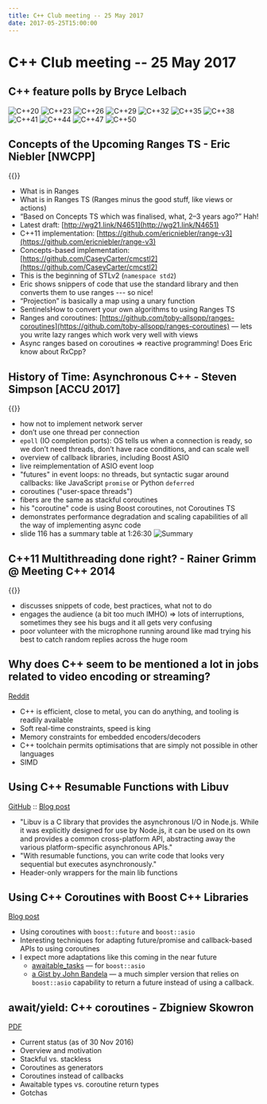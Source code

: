 ```yaml
---
title: C++ Club meeting -- 25 May 2017
date: 2017-05-25T15:00:00
---
```


# C++ Club meeting -- 25 May 2017

## C++ feature polls by Bryce Lelbach

![C++20](/img/cpp20poll.png)
![C++23](/img/cpp23poll.png)
![C++26](/img/cpp26poll.png)
![C++29](/img/cpp29poll.png)
![C++32](/img/cpp32poll.png)
![C++35](/img/cpp35poll.png)
![C++38](/img/cpp38poll.png)
![C++41](/img/cpp41poll.png)
![C++44](/img/cpp44poll.png)
![C++47](/img/cpp47poll.png)
![C++50](/img/cpp50poll.png)

## Concepts of the Upcoming Ranges TS - Eric Niebler [NWCPP]

{{<youtube id="4OgAjT6HTG8" title="Concepts of the Upcoming Ranges TS - Eric Niebler">}}

* What is in Ranges
* What is in Ranges TS (Ranges minus the good stuff, like views or actions)
* “Based on Concepts TS which was finalised, what, 2–3 years ago?” Hah!
* Latest draft: [http://wg21.link/N4651](http://wg21.link/N4651)
* C++11 implementation: [https://github.com/ericniebler/range-v3](https://github.com/ericniebler/range-v3)
* Concepts-based implementation: [https://github.com/CaseyCarter/cmcstl2](https://github.com/CaseyCarter/cmcstl2)
* This is the beginning of STLv2 (`namespace std2`)
* Eric shows snippers of code that use the standard library and then converts them to use ranges --- so nice!
* “Projection” is basically a map using a unary function
* SentinelsHow to convert your own algorithms to using Ranges TS
* Ranges and coroutines: [https://github.com/toby-allsopp/ranges-coroutines](https://github.com/toby-allsopp/ranges-coroutines) — lets you write lazy ranges which work very well with views
* Async ranges based on coroutines ⇒ reactive programming! Does Eric know about RxCpp?

## History of Time: Asynchronous C++ - Steven Simpson [ACCU 2017]

{{<youtube id="Z8tbjyZFAVQ" title="History of Time: Asynchronous C++ - Steven Simpson">}}

* how not to implement network server
* don’t use one thread per connection
* `epoll` (IO completion ports): OS tells us when a connection is ready, so we don’t need threads, don’t have race conditions, and can scale well
* overview of callback libraries, including Boost ASIO
* live reimplementation of ASIO event loop
* "futures" in event loops: no threads, but syntactic sugar around callbacks: like JavaScript `promise` or Python `deferred`
* coroutines ("user-space threads")
* fibers are the same as stackful coroutines
* his "coroutine" code is using Boost coroutines, not Coroutines TS
* demonstrates performance degradation and scaling capabilities of all the way of implementing async code
* slide 116 has a summary table at 1:26:30 ![Summary](/img/history_of_time_summary.png)

## C++11 Multithreading done right? - Rainer Grimm @ Meeting C++ 2014

{{<youtube id="paK38WAq8WY" title="C++11 Multithreading done right? - Rainer Grimm">}}

* discusses snippets of code, best practices, what not to do
* engages the audience (a bit too much IMHO) ⇒ lots of interruptions, sometimes they see his bugs and it all gets very confusing
* poor volunteer with the microphone running around like mad trying his best to catch random replies across the huge room

## Why does C++ seem to be mentioned a lot in jobs related to video encoding or streaming?

[Reddit](https://www.reddit.com/r/cpp/comments/6cei7n/not_a_c_guy_but_curious_why_does_c_seem_to_be/)

* C++ is efficient, close to metal, you can do anything, and tooling is readily available
* Soft real-time constraints, speed is king
* Memory constraints for embedded encoders/decoders
* C++ toolchain permits optimisations that are simply not possible in other languages
* SIMD

## Using C++ Resumable Functions with Libuv

[GitHub](https://github.com/jimspr/awaituv) :: [Blog post](https://blogs.msdn.microsoft.com/vcblog/2017/02/02/using-ibuv-with-c-resumable-functions/)

* "Libuv is a C library that provides the asynchronous I/O in Node.js. While it was explicitly designed for use by Node.js, it can be used on its own and provides a common cross-platform API, abstracting away the various platform-specific asynchronous APIs."
* "With resumable functions, you can write code that looks very sequential but executes asynchronously."
* Header-only wrappers for the main lib functions

## Using C++ Coroutines with Boost C++ Libraries

[Blog post](https://blogs.msdn.microsoft.com/vcblog/2017/05/19/using-c-coroutines-with-boost-c-libraries/)

* Using coroutines with `boost::future` and `boost::asio`
* Interesting techniques for adapting future/promise and callback-based APIs to using coroutines
* I expect more adaptations like this coming in the near future
    * [awaitable_tasks](https://github.com/wangjieest/awaitable_tasks) — for `boost::asio`
    * [a Gist by John Bandela](https://gist.github.com/jbandela/95d54560abe37775d957f65881170641) — a much simpler version that relies on `boost::asio` capability to return a future instead of using a callback.

## await/yield: C++ coroutines - Zbigniew Skowron

[PDF](http://cpp.mimuw.edu.pl/files/await-yield-c++-coroutines.pdf)

* Current status (as of 30 Nov 2016)
* Overview and motivation
* Stackful vs. stackless
* Coroutines as generators
* Coroutines instead of callbacks
* Awaitable types vs. coroutine return types
* Gotchas
